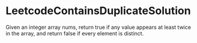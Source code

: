 # LeetcodeContainsDuplicateSolution
Given an integer array nums, return true if any value appears at least twice in the array, and return false if every element is distinct.
